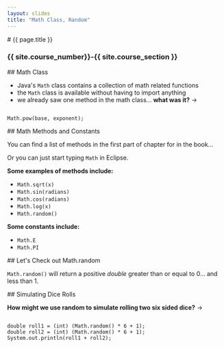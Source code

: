 ```yaml
---
layout: slides
title: "Math Class, Random"
---
```

<section markdown="block" class="intro-slide">
# {{ page.title }}

### {{ site.course_number}}-{{ site.course_section }}

<p><small></small></p>
</section>

<section markdown="block">
## Math Class

* Java's <code>Math</code> class contains a collection of math related functions
* the <code>Math</code> class is available without having to import anything
* we already saw one method in the math class... __what was it?__ &rarr;

<pre class="fragment"><code data-trim contenteditable>
Math.pow(base, exponent);
</code></pre>
</section>
<section markdown="block">
## Math Methods and Constants

You can find a list of methods in the first part of chapter for in the book...

Or you can just start typing <code>Math</code> in Eclipse.

__Some examples of methods include:__

* <code>Math.sqrt(x)</code>
* <code>Math.sin(radians)</code>
* <code>Math.cos(radians)</code>
* <code>Math.log(x)</code>
* <code>Math.random()</code>

__Some constants include:__

* <code>Math.E</code>
* <code>Math.PI</code>

</section>

<section markdown="block">
## Let's Check out Math.random

<code>Math.random()</code> will return a positive _double_ greater than or equal to 0... and less than 1.

</section>

<section markdown="block">
## Simulating Dice Rolls

__How might we use random to simulate rolling two six sided dice?__ &rarr;

<pre><code data-trim contenteditable>
double roll1 = (int) (Math.random() * 6 + 1);
double roll2 = (int) (Math.random() * 6 + 1);
System.out.println(roll1 + roll2);
</code></pre>
</section>

